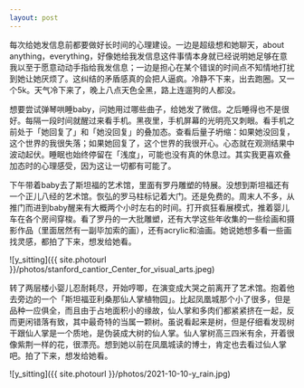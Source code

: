```yaml
---
layout: post
---
```


每次给她发信息前都要做好长时间的心理建设。一边是超级想和她聊天，about anything，everything，好像她给我发信息这件事情本身就已经说明她足够在意我以至于愿意动动手指给我发信息；一边是担心在某个错误的时间点不知情地打扰到她让她厌烦了。这纠结的矛盾感真的会把人逼疯。冷静不下来，出去跑圈。又一个5k。天气冷下来了，晚上八点天色全黑，路上连遛狗的人都没。

想要尝试弹琴哄睡baby，问她用过哪些曲子，给她发了微信。之后睡得也不是很好。每隔一段时间就醒过来看手机。黑夜里，手机屏幕的光明亮又刺眼。看手机之前处于「她回复了」和「她没回复」的叠加态。查看后量子坍缩：如果她没回复，这个世界的我很失落；如果她回复了，这个世界的我很开心。心态就在观测结果中波动起伏。睡眠也始终停留在「浅度」，可能也没有真的休息过。其实我更喜欢叠加态时的心理感受，因为这让一切都有可能了。

下午带着baby去了斯坦福的艺术馆，里面有罗丹雕塑的特展。没想到斯坦福还有一个正儿八经的艺术馆。恢弘的罗马柱标记着大门。还是免费的。周末人不多，从推门而进到baby醒来有大概两个小时左右的时间。打开疯狂看展模式，推着婴儿车在各个房间穿梭。看了罗丹的一大批雕塑，还有大学这些年收集的一些绘画和摄影作品（里面居然有一副毕加索的画），还有acrylic和油画。她说她想多看一些画找灵感，都拍了下来，想发给她看。

![y_sitting]({{ site.photourl }}/photos/stanford_cantior_Center_for_visual_arts.jpeg)

转了两层楼小婴儿忍耐耗尽，开始哼唧，在演变成大哭之前离开了艺术馆。抱着他去旁边的一个「斯坦福亚利桑那仙人掌植物园」。比起凤凰城那个小了很多，但是品种一应俱全，而且由于占地面积小的缘故，仙人掌和多肉们都紧紧挤在一起，反而更闲错落有致，其中最奇特的当属一颗树。虽说看起来是树，但是仔细看发现树干跟仙人掌是一个质地，是伪装成大树的仙人掌。仙人掌树高三四米有余，开着很像紫荆一样的花，很漂亮。想到她以前在凤凰城读的博士，肯定也去看过仙人掌吧。拍了下来，想发给她看。

![y_sitting]({{ site.photourl }}/photos/2021-10-10-y_rain.jpg)
